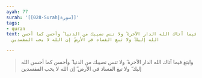 ```yaml
---
ayah: 77
surah: '[[028-Surah|سورة]]'
tags:
- quran
text: وابتغ فيما آتاك الله الدار الآخرة ۖ ولا تنس نصيبك من الدنيا ۖ وأحسن كما أحسن
  الله إليك ۖ ولا تبغ الفساد في الأرض ۖ إن الله لا يحب المفسدين

---
```

> وابتغ فيما آتاك الله الدار الآخرة ۖ ولا تنس نصيبك من الدنيا ۖ وأحسن كما أحسن الله إليك ۖ ولا تبغ الفساد في الأرض ۖ إن الله لا يحب المفسدين
